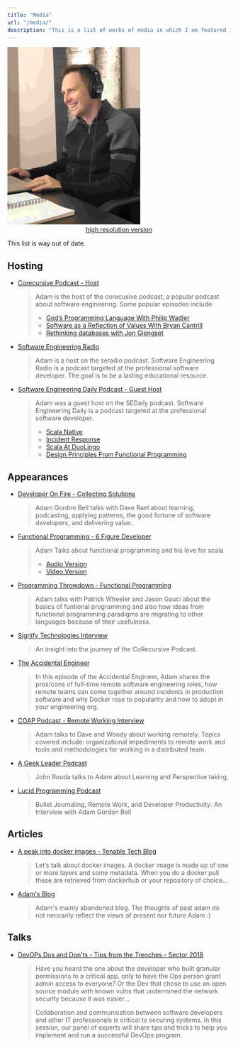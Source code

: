 ```yaml
---
title: "Media"
url: "/media/"
description: "This is a list of works of media in which I am featured in some way"
---
```

<div class="row">
<div class="col-md-4">
<img src="/images/profiles/IMG_1206_web.jpg" height="400px" width="300px" alt="Adam Bell"><br/>
<center><a href="/images/profiles/IMG_1206.jpg">high resolution version</a></center>
</div>
<div class="col-md-8">

This list is way out of date.

## Hosting

- [Corecursive Podcast - Host](https://corecursive.com/)

    >  Adam is the host of the corecusive podcast, a popular podcast about software engineering.  Some popular episodes include:
    >
    > - [God’s Programming Language With Philip Wadler](https://corecursive.com/021-gods-programming-language-with-philip-wadler/)
    > - [Software as a Reflection of Values With Bryan Cantrill](https://corecursive.com/024-software-as-a-reflection-of-values-with-bryan-cantrill/)
    > - [Rethinking databases with Jon Gjengset](https://corecursive.com/030-rethinking-databases-with-jon-gjengset/)

- [Software Engineering Radio](https://www.se-radio.net/team/adam-gordon-bell/)

    >  Adam is a host on the seradio podcast.  Software Engineering Radio is a podcast targeted at the professional software developer. The goal is to be a lasting educational resource.

- [Software Engineering Daily Podcast - Guest Host](https://softwareengineeringdaily.com/)

    >  Adam was a guest host on the SEDaily podcast.  Software Engineering Daily is a podcast targeted at the professional software developer.
    >
    > - [Scala Native](https://softwareengineeringdaily.com/2017/10/16/scala-native-with-denys-shabalin/)
    > - [Incident Response](https://softwareengineeringdaily.com/2017/11/21/incident-response-with-emil-stolarsky/)
    > - [Scala At DuoLingo](https://softwareengineeringdaily.com/2017/12/14/scala-at-duolingo-with-andre-kenji-horie/)
    > - [Design Principles From Functional Programming](https://softwareengineeringdaily.com/2018/01/30/design-principles-from-functional-programming-with-runar-bjarnason/)

## Appearances

- [Developer On Fire - Collecting Solutions](https://developeronfire.com/podcast/episode-424-adam-gordon-bell-collecting-solutions)

    >  Adam Gordon Bell talks with Dave Rael about learning, podcasting, applying patterns, the good fortune of software developers, and delivering value.

- [Functional Programming  - 6 Figure Developer](https://www.youtube.com/watch?v=q1BElpbIyxA)

    >  Adam Talks about functional programming and his love for scala
    >
    > - [Audio Version](https://6figuredev.com/podcast/episode-094-functional-programming-with-adam-gordon-bell/)
    > - [Video Version](https://www.youtube.com/watch?v=q1BElpbIyxA)

- [Programming Throwdown - Functional Programming](https://www.programmingthrowdown.com/2019/06/episode-91-functional-programming-with.html)

    >  Adam talks with Patrick Wheeler and Jason Gauci about the basics of funtional programming and also how ideas from functional programming paradigms are migrating to other languages because of their usefulness.

- [Signify Technologies Interview](https://www.signifytechnology.com/blog/2019/05/an-insight-into-the-journey-of-corecursive-podcast-creator-adam-gordon-bell)

    >  An insight into the journey of the CoRecursive Podcast.

- [The Accidental Engineer](https://theaccidentalengineer.com/docker-telecommute-podcasting-adam-gordon-bell-corecursive/)

    >  In this episode of the Accidental Engineer, Adam shares the pros/cons of full-time remote software engineering roles, how remote teams can come together around incidents in production software and why Docker rose to popularity and how to adopt in your engineering org.

- [COAP Podcast - Remote Working Interview](https://theaccidentalengineer.com/docker-telecommute-podcasting-adam-gordon-bell-corecursive/)

    >  Adam talks to Dave and Woody about working remotely.  Topics covered include: organizational impediments to remote work and tools and methodologies for working in a distributed team.

- [A Geek Leader Podcast](https://www.ageekleader.com/agl-102-corecursive-with-adam-gordon-bell/)

    >  John Rouda talks to Adam about Learning and Perspective taking.

- [Lucid Programming Podcast](https://www.youtube.com/watch?v=C0PuCgQrxZU)

    >  Bullet Journaling, Remote Work, and Developer Productivity: An Interview with Adam Gordon Bell

## Articles

- [A peak into docker images - Tenable Tech Blog](https://medium.com/tenable-techblog/a-peek-into-docker-images-b4d6b2362eb)

    > Let’s talk about docker images. A docker image is made up of one or more layers and some metadata. When you do a docker pull these are retrieved from dockerhub or your repository of choice...

- [Adam's Blog](/archive.html)

    > Adam's mainly abandoned blog.  The thoughts of past adam do not neccarily reflect the views of present nor future Adam :)

## Talks

- [DevOPs Dos and Don’ts - Tips from the Trenches - Sector 2018](https://sector.ca/cloud-summit/#1529429963677-28d548eb-a7d0)

    > Have you heard the one about the developer who built granular permissions to a critical app, only to have the Ops person grant admin access to everyone? Or the Dev that chose to use an open source module with known vulns that undermined the network security because it was easier…
    >
    > Collaboration and communication between software developers and other IT professionals is critical to securing systems. In this session, our panel of experts will share tips and tricks to help you implement and run a successful DevOps program.

 </div>
 </div>
